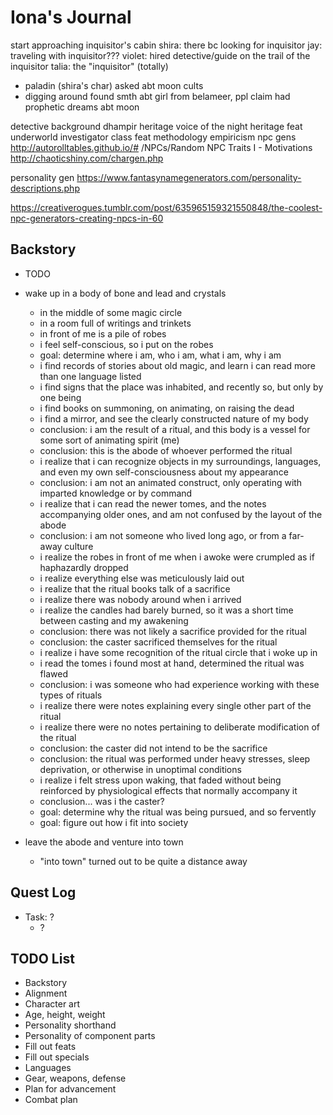 # Iona's Journal

start approaching inquisitor's cabin
shira: there bc looking for inquisitor
jay: traveling with inquisitor???
violet: hired detective/guide on the trail of the inquisitor
talia: the "inquisitor" (totally)

- paladin (shira's char) asked abt moon cults
- digging around found smth abt girl from belameer, ppl claim had prophetic dreams abt moon








detective background
dhampir heritage
    voice of the night heritage feat
underworld investigator class feat
methodology empiricism
npc gens
http://autorolltables.github.io/# /NPCs/Random NPC Traits I - Motivations
http://chaoticshiny.com/chargen.php

personality gen
https://www.fantasynamegenerators.com/personality-descriptions.php

https://creativerogues.tumblr.com/post/635965159321550848/the-coolest-npc-generators-creating-npcs-in-60




## Backstory
- TODO

- wake up in a body of bone and lead and crystals
    - in the middle of some magic circle
    - in a room full of writings and trinkets
    - in front of me is a pile of robes
    - i feel self-conscious, so i put on the robes
    - goal: determine where i am, who i am, what i am, why i am
    - i find records of stories about old magic, and learn i can read more than one language listed
    - i find signs that the place was inhabited, and recently so, but only by one being
    - i find books on summoning, on animating, on raising the dead
    - i find a mirror, and see the clearly constructed nature of my body
    - conclusion: i am the result of a ritual, and this body is a vessel for some sort of animating spirit (me)
    - conclusion: this is the abode of whoever performed the ritual
    - i realize that i can recognize objects in my surroundings, languages, and even my own self-consciousness about my appearance
    - conclusion: i am not an animated construct, only operating with imparted knowledge or by command
    - i realize that i can read the newer tomes, and the notes accompanying older ones, and am not confused by the layout of the abode
    - conclusion: i am not someone who lived long ago, or from a far-away culture
    - i realize the robes in front of me when i awoke were crumpled as if haphazardly dropped
    - i realize everything else was meticulously laid out
    - i realize that the ritual books talk of a sacrifice
    - i realize there was nobody around when i arrived
    - i realize the candles had barely burned, so it was a short time between casting and my awakening
    - conclusion: there was not likely a sacrifice provided for the ritual
    - conclusion: the caster sacrificed themselves for the ritual
    - i realize i have some recognition of the ritual circle that i woke up in
    - i read the tomes i found most at hand, determined the ritual was flawed
    - conclusion: i was someone who had experience working with these types of rituals
    - i realize there were notes explaining every single other part of the ritual
    - i realize there were no notes pertaining to deliberate modification of the ritual
    - conclusion: the caster did not intend to be the sacrifice
    - conclusion: the ritual was performed under heavy stresses, sleep deprivation, or otherwise in unoptimal conditions
    - i realize i felt stress upon waking, that faded without being reinforced by physiological effects that normally accompany it
    - conclusion... was i the caster?
    - goal: determine why the ritual was being pursued, and so fervently
    - goal: figure out how i fit into society
- leave the abode and venture into town
    - "into town" turned out to be quite a distance away

## Quest Log
- Task: ?
    - ?

## TODO List
- Backstory
- Alignment
- Character art
- Age, height, weight
- Personality shorthand
- Personality of component parts
- Fill out feats
- Fill out specials
- Languages
- Gear, weapons, defense
- Plan for advancement
- Combat plan
